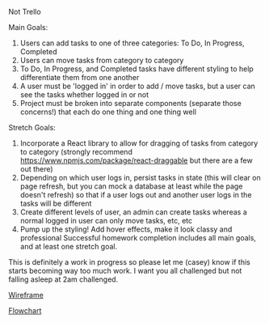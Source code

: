 Not Trello

Main Goals:
1. Users can add tasks to one of three categories: To Do, In Progress, Completed
1. Users can move tasks from category to category
1. To Do, In Progress, and Completed tasks have different styling to help differentiate them from one another
1. A user must be 'logged in' in order to add / move tasks, but a user can see the tasks whether logged in or not
1. Project must be broken into separate components (separate those concerns!) that each do one thing and one thing well


Stretch Goals:
1. Incorporate a React library to allow for dragging of tasks from category to category (strongly recommend https://www.npmjs.com/package/react-draggable but there are a few out there)
1. Depending on which user logs in, persist tasks in state (this will clear on page refresh, but you can mock a database at least while the page doesn't refresh) so that if a user logs out and another user logs in the tasks will be different
1. Create different levels of user, an admin can create tasks whereas a normal logged in user can only move tasks, etc, etc
1. Pump up the styling! Add hover effects, make it look classy and professional
Successful homework completion includes all main goals, and at least one stretch goal.


This is definitely a work in progress so please let me (casey) know if this starts becoming way too much work. I want you all challenged but not falling asleep at 2am challenged.


[Wireframe](https://wireframe.cc/IheQzG)

[Flowchart](https://gadeeresei.slack.com/files/U018X9HU98U/F01D91GPR5F/image.png)
